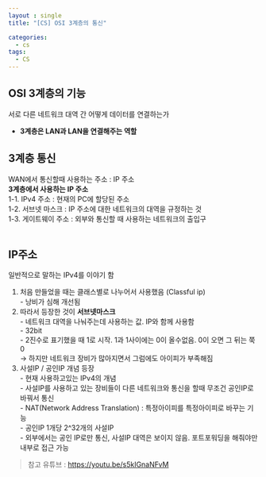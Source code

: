 ```yaml
---
layout : single
title: "[CS] OSI 3계층의 통신"

categories:
  - cs
tags:
  - CS
---
```



## OSI 3계층의 기능

서로 다른 네트워크 대역 간 어떻게 데이터를 연결하는가<br>
- **3계층은 LAN과 LAN을 연결해주는 역할**<br>

## 3계층 통신

 WAN에서 통신할때 사용하는 주소 : IP 주소<br>
**3계층에서 사용하는 IP 주소**<br>1-1. IPv4 주소 : 현재의 PC에 할당된 주소<br>1-2. 서브넷 마스크 : IP 주소에 대한 네트워크의 대역을 규정하는 것<br>1-3.  게이트웨이 주소 : 외부와 통신할 때 사용하는 네트워크의 출입구<br><br>

## IP주소 

일반적으로 말하는 IPv4를 이야기 함<br>
1. 처음 만들었을 때는 클래스별로 나누어서 사용했음 (Classful ip)<br>- 낭비가 심해 개선됨
2. 따라서 등장한 것이 **서브넷마스크**<br>- 네트워크 대역을 나눠주는데 사용하는 값. IP와 함께 사용함<br>- 32bit<br>- 2진수로 표기했을 때 1로 시작. 1과 1사이에는 0이 올수없음. 0이 오면 그 뒤는 쭉 0<br>→ 하지만 네트워크 장비가 많아지면서 그럼에도 아이피가 부족해짐
3. 사설IP / 공인IP 개념 등장<br>- 현재 사용하고있는 IPv4의 개념<br>- 사설IP를 사용하고 있는 장비들이 다른 네트워크와 통신을 할때 무조건 공인IP로 바꿔서 통신 <br>- NAT(Network Address Translation) : 특정아이피를 특정아이피로 바꾸는 기능<br>- 공인IP 1개당 2^32개의 사설IP <br>- 외부에서는 공인 IP로만 통신, 사설IP 대역은 보이지 않음. 포트포워딩을 해줘야만 내부로 접근 가능

> 참고 유튜브 : https://youtu.be/s5kIGnaNFvM
